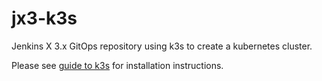 # jx3-k3s

Jenkins X 3.x GitOps repository using k3s to create a 
kubernetes cluster.


Please see [guide to k3s](https://jenkins-x.io/v3/admin/platforms/k3s/) for installation instructions.
